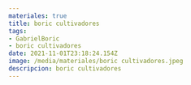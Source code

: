 ```yaml
---
materiales: true
title: boric cultivadores
tags:
- GabrielBoric
- boric cultivadores
date: 2021-11-01T23:18:24.154Z
image: /media/materiales/boric cultivadores.jpeg
descripcion: boric cultivadores
---
```


